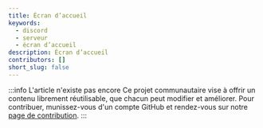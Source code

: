 ```yaml
---
title: Écran d’accueil
keywords:
  - discord
  - serveur
  - écran d’accueil
description: Écran d’accueil
contributors: []
short_slug: false
---
```


:::info L'article n'existe pas encore
Ce projet communautaire vise à offrir un contenu librement réutilisable, que chacun peut modifier et améliorer.
Pour contribuer, munissez-vous d'un compte GitHub et rendez-vous sur notre [page de contribution](/wiki/contribuer).
:::

